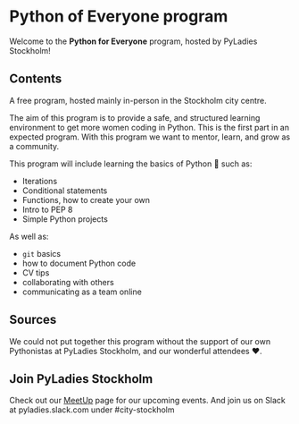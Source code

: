 # Python of Everyone program

Welcome to the **Python for Everyone** program, hosted by PyLadies Stockholm!

## Contents

A free program, hosted mainly in-person in the Stockholm city centre.

The aim of this program is to provide a safe, and structured learning environment to get more women coding in Python.
This is the first part in an expected program.
With this program we want to mentor, learn, and grow as a community.

This program will include learning the basics of Python 🐍 such as:

- Iterations
- Conditional statements
- Functions, how to create your own
- Intro to PEP 8
- Simple Python projects

As well as:

- `git` basics
- how to document Python code
- CV tips
- collaborating with others
- communicating as a team online

## Sources

We could not put together this program without the support of our own Pythonistas at PyLadies Stockholm, and our wonderful attendees ❤️.

## Join PyLadies Stockholm

Check out our [MeetUp](https://www.meetup.com/pyladiesstockholm/) page for our upcoming events.
And join us on Slack at pyladies.slack.com under #city-stockholm 
